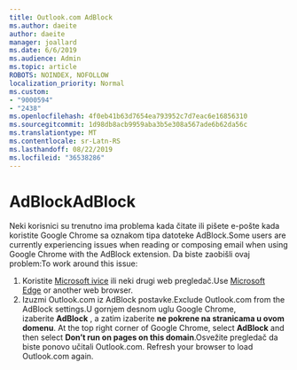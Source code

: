 ```yaml
---
title: Outlook.com AdBlock
ms.author: daeite
author: daeite
manager: joallard
ms.date: 6/6/2019
ms.audience: Admin
ms.topic: article
ROBOTS: NOINDEX, NOFOLLOW
localization_priority: Normal
ms.custom:
- "9000594"
- "2438"
ms.openlocfilehash: 4f0eb41b63d7654ea793952c7d7eac6e16856310
ms.sourcegitcommit: 1d98db8acb9959aba3b5e308a567ade6b62da56c
ms.translationtype: MT
ms.contentlocale: sr-Latn-RS
ms.lasthandoff: 08/22/2019
ms.locfileid: "36538286"
---
```

# <a name="adblock"></a><span data-ttu-id="65314-102">AdBlock</span><span class="sxs-lookup"><span data-stu-id="65314-102">AdBlock</span></span>

<span data-ttu-id="65314-103">Neki korisnici su trenutno ima problema kada čitate ili pišete e-pošte kada koristite Google Chrome sa oznakom tipa datoteke AdBlock.</span><span class="sxs-lookup"><span data-stu-id="65314-103">Some users are currently experiencing issues when reading or composing email when using Google Chrome with the AdBlock extension.</span></span> <span data-ttu-id="65314-104">Da biste zaobišli ovaj problem:</span><span class="sxs-lookup"><span data-stu-id="65314-104">To work around this issue:</span></span>

1. <span data-ttu-id="65314-105">Koristite [Microsoft ivice](https://www.microsoft.com/windows/microsoft-edge) ili neki drugi web pregledač.</span><span class="sxs-lookup"><span data-stu-id="65314-105">Use [Microsoft Edge](https://www.microsoft.com/windows/microsoft-edge) or another web browser.</span></span>
1. <span data-ttu-id="65314-106">Izuzmi Outlook.com iz AdBlock postavke.</span><span class="sxs-lookup"><span data-stu-id="65314-106">Exclude Outlook.com from the AdBlock settings.</span></span><span data-ttu-id="65314-107">U gornjem desnom uglu Google Chrome, izaberite **AdBlock** , a zatim izaberite **ne pokrene na stranicama u ovom domenu**.</span><span class="sxs-lookup"><span data-stu-id="65314-107"> At the top right corner of Google Chrome, select **AdBlock** and then select **Don’t run on pages on this domain**.</span></span><span data-ttu-id="65314-108">Osvežite pregledač da biste ponovo učitali Outlook.com.</span><span class="sxs-lookup"><span data-stu-id="65314-108"> Refresh your browser to load Outlook.com again.</span></span>